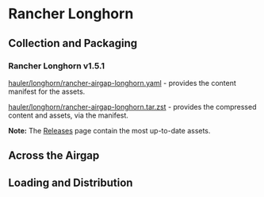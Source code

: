# Rancher Longhorn

## Collection and Packaging

### Rancher Longhorn v1.5.1

[hauler/longhorn/rancher-airgap-longhorn.yaml](https://rancher-airgap.s3.amazonaws.com/0.6.2/hauler/longhorn/rancher-airgap-longhorn.yaml) - provides the content manifest for the assets.

[hauler/longhorn/rancher-airgap-longhorn.tar.zst](https://rancher-airgap.s3.amazonaws.com/0.6.2/hauler/longhorn/rancher-airgap-longhorn.tar.zst) - provides the compressed content and assets, via the manifest.

**Note:** The [Releases](https://github.com/zackbradys/rancher-airgap/releases) page contain the most up-to-date assets.

## Across the Airgap

## Loading and Distribution
